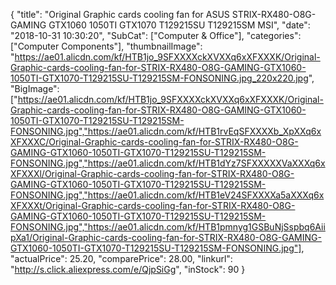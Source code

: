 {
	"title": "Original Graphic cards cooling fan for ASUS STRIX-RX480-O8G-GAMING GTX1060 1050TI GTX1070 T129215SU T129215SM MSI",
	"date": "2018-10-31 10:30:20",
	"SubCat": ["Computer & Office"],
	"categories": ["Computer Components"],
	"thumbnailImage": "https://ae01.alicdn.com/kf/HTB1jo_9SFXXXXckXVXXq6xXFXXXK/Original-Graphic-cards-cooling-fan-for-STRIX-RX480-O8G-GAMING-GTX1060-1050TI-GTX1070-T129215SU-T129215SM-FONSONING.jpg_220x220.jpg",
	"BigImage": ["https://ae01.alicdn.com/kf/HTB1jo_9SFXXXXckXVXXq6xXFXXXK/Original-Graphic-cards-cooling-fan-for-STRIX-RX480-O8G-GAMING-GTX1060-1050TI-GTX1070-T129215SU-T129215SM-FONSONING.jpg","https://ae01.alicdn.com/kf/HTB1rvEqSFXXXXb_XpXXq6xXFXXXC/Original-Graphic-cards-cooling-fan-for-STRIX-RX480-O8G-GAMING-GTX1060-1050TI-GTX1070-T129215SU-T129215SM-FONSONING.jpg","https://ae01.alicdn.com/kf/HTB1dYz7SFXXXXXVaXXXq6xXFXXXl/Original-Graphic-cards-cooling-fan-for-STRIX-RX480-O8G-GAMING-GTX1060-1050TI-GTX1070-T129215SU-T129215SM-FONSONING.jpg","https://ae01.alicdn.com/kf/HTB1eV24SFXXXXa5aXXXq6xXFXXXt/Original-Graphic-cards-cooling-fan-for-STRIX-RX480-O8G-GAMING-GTX1060-1050TI-GTX1070-T129215SU-T129215SM-FONSONING.jpg","https://ae01.alicdn.com/kf/HTB1pmnyg1GSBuNjSspbq6AiipXa1/Original-Graphic-cards-cooling-fan-for-STRIX-RX480-O8G-GAMING-GTX1060-1050TI-GTX1070-T129215SU-T129215SM-FONSONING.jpg"],
	"actualPrice": 25.20,
	"comparePrice": 28.00,
	"linkurl": "http://s.click.aliexpress.com/e/QjpSiGg",
	"inStock": 90
}
